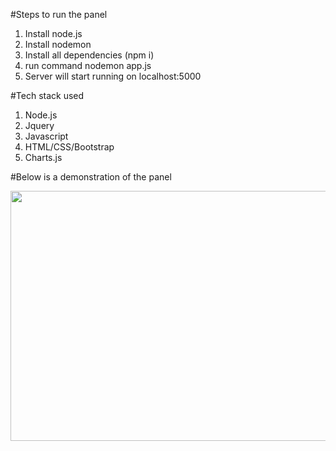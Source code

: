 #Steps to run the panel
1) Install node.js
2) Install nodemon
3) Install all dependencies (npm i)
4) run command nodemon app.js
5) Server will start running on localhost:5000

#Tech stack used
1) Node.js
2) Jquery
3) Javascript
4) HTML/CSS/Bootstrap
5) Charts.js

#Below is a demonstration of the panel

<img src = "https://github.com/TaavishThaman/Tribes.AI/blob/master/Tribes.ai.gif" height="400" width="700" >
